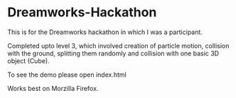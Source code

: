 # Dreamworks-Hackathon

This is for the Dreamworks hackathon in which I was a participant.

Completed upto level 3, which involved creation of particle motion, collision with the ground, splitting them randomly and collision with one basic 3D object (Cube).

To see the demo please open index.html

Works best on Morzilla Firefox.
